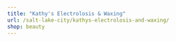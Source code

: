 ```yaml
---
title: "Kathy's Electrolosis & Waxing"
url: /salt-lake-city/kathys-electrolosis-and-waxing/
shop: beauty
---
```


